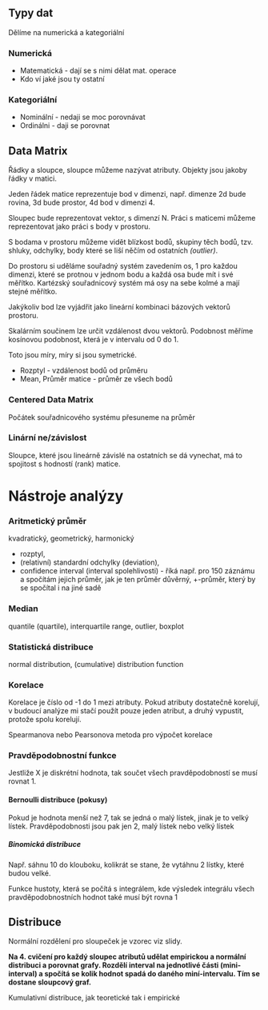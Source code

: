 

## Typy dat
Dělíme na numerická a kategoriální

### Numerická
 * Matematická - dají se s nimi dělat mat. operace
 * Kdo ví jaké jsou ty ostatní


### Kategoriální
* Nominální - nedaji se moc porovnávat
* Ordinálni - daji se porovnat

## Data Matrix
Řádky a sloupce, sloupce můžeme nazývat atributy.
Objekty jsou jakoby řádky v matici.

Jeden řádek matice reprezentuje bod v dimenzi, např. dimenze 2d bude rovina, 3d bude prostor, 4d bod v dimenzi 4.

Sloupec bude reprezentovat vektor, s dimenzí N.
Práci s maticemi můžeme reprezentovat jako práci s body v prostoru.

S bodama v prostoru můžeme vidět blízkost bodů, skupiny těch bodů, tzv. shluky, odchylky, body které se liší něčím od ostatních *(outlier)*.

Do prostoru si uděláme souřadný systém zavedením os, 1 pro každou dimenzi, které se protnou v jednom bodu 
a každá osa bude mít i své měřítko. Kartézský souřadnicový systém má osy na sebe kolmé a
mají stejné měřítko.

Jakýkoliv bod lze vyjádřit jako lineární kombinaci bázových vektorů prostoru.

Skalárním součinem lze určit vzdálenost dvou vektorů.
Podobnost měříme kosínovou podobnost, která je v intervalu od 0 do 1.

Toto jsou míry, míry si jsou symetrické.

* Rozptyl - vzdálenost bodů od průměru 
* Mean, Průměr matice - průměr ze všech bodů

### Centered Data Matrix
Počátek souřadnicového systému přesuneme na průměr

### Linární ne/závislost
Sloupce, které jsou lineárně závislé na ostatních se dá vynechat, má to spojitost
s hodností (rank) matice.


# Nástroje analýzy

### Aritmetický průměr
kvadratický, geometrický, harmonický
* rozptyl,
* (relativní) standardní odchylky (deviation), 
* confidence interval (interval spolehlivosti) - říká např. pro 150 záznámu a spočítám jejich průměr, jak je ten průměr důvěrný, +-průměr, který by se spočítal i na jiné sadě

### Median
quantile (quartile), interquartile range, outlier, boxplot

### Statistická distribuce
normal distribution, (cumulative) distribution function

### Korelace

Korelace je číslo od -1 do 1 mezi atributy. Pokud atributy dostatečně korelují, v budoucí analýze mi stačí použít pouze jeden atribut,
a druhý vypustit, protože spolu korelují.

Spearmanova nebo Pearsonova metoda pro výpočet korelace

### Pravděpodobnostní funkce

Jestliže X je diskrétní hodnota, tak součet všech pravděpodobností se musí rovnat 1.
#### Bernoulli distribuce (pokusy)
Pokud je hodnota menší než 7, tak se jedná o malý lístek, jinak je to velký lístek.
Pravděpodobnosti jsou pak jen 2, malý lístek nebo velký lístek

##### Binomická distribuce

Např. sáhnu 10 do klouboku, kolikrát se stane, že vytáhnu 2 lístky, které budou velké.

Funkce hustoty, která se počítá s integrálem, kde výsledek integrálu všech pravděpodobnostních hodnot také musí být rovna 1

## Distribuce
Normální rozdělení pro sloupeček je vzorec viz slidy.

**Na 4. cvičení pro každý sloupec atributů udělat 
empirickou a normální distribuci a porovnat grafy.
Rozdělí interval na jednotlivé části (mini-interval) a spočítá se
kolik hodnot spadá do daného miní-intervalu. Tím se dostane sloupcový graf.**

Kumulativní distribuce, jak teoretické tak i empirické

